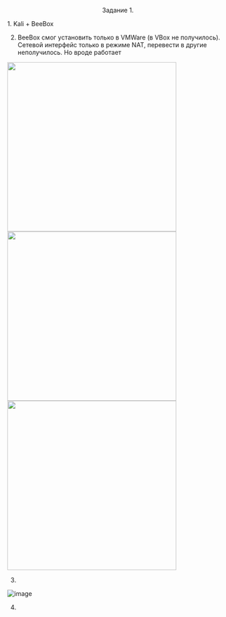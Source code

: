 <p align="center"> Задание 1. </p>
1. Kali + BeeBox

2. BeeBox смог установить только в VMWare (в VBox не получилось). Сетевой интерфейс только в режиме NAT, перевести в другие неполучилось. Но вроде работает
<img src="https://user-images.githubusercontent.com/62753044/224403978-9c78f383-edaa-4f17-b844-6e44346b83cf.png" width="385px" align="center">
<img src="https://user-images.githubusercontent.com/62753044/224404023-9036ffe9-83b0-4468-8942-ad18e0548395.png" width="385px" align="center">
<img src="https://user-images.githubusercontent.com/62753044/224404076-615baaae-8309-4672-b9d8-95eb861e7bdc.png" width="385px" align="center">

3.
![image](https://user-images.githubusercontent.com/62753044/224404522-af43bbfd-8903-48bf-b0d1-c765e2a4a34a.png)

4.


